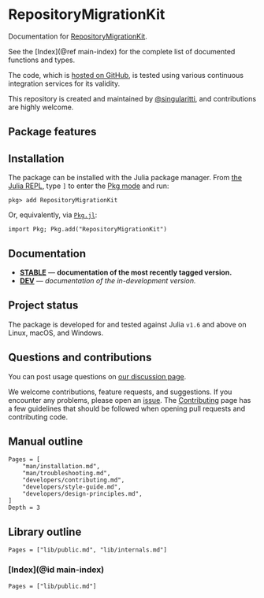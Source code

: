 # RepositoryMigrationKit

Documentation for [RepositoryMigrationKit](https://github.com/singularitti/RepositoryMigrationKit.jl).

See the [Index](@ref main-index) for the complete list of documented functions
and types.

The code, which is [hosted on GitHub](https://github.com/singularitti/RepositoryMigrationKit.jl), is tested
using various continuous integration services for its validity.

This repository is created and maintained by
[@singularitti](https://github.com/singularitti), and contributions are highly welcome.

## Package features



## Installation

The package can be installed with the Julia package manager.
From [the Julia REPL](https://docs.julialang.org/en/v1/stdlib/REPL/), type `]` to enter
the [Pkg mode](https://docs.julialang.org/en/v1/stdlib/REPL/#Pkg-mode) and run:

```julia-repl
pkg> add RepositoryMigrationKit
```

Or, equivalently, via [`Pkg.jl`](https://pkgdocs.julialang.org/v1/):

```@repl
import Pkg; Pkg.add("RepositoryMigrationKit")
```

## Documentation

- [**STABLE**](https://singularitti.github.io/RepositoryMigrationKit.jl/stable) — **documentation of the most recently tagged version.**
- [**DEV**](https://singularitti.github.io/RepositoryMigrationKit.jl/dev) — _documentation of the in-development version._

## Project status

The package is developed for and tested against Julia `v1.6` and above on Linux, macOS, and
Windows.

## Questions and contributions

You can post usage questions on
[our discussion page](https://github.com/singularitti/RepositoryMigrationKit.jl/discussions).

We welcome contributions, feature requests, and suggestions. If you encounter any problems,
please open an [issue](https://github.com/singularitti/RepositoryMigrationKit.jl/issues).
The [Contributing](@ref) page has
a few guidelines that should be followed when opening pull requests and contributing code.

## Manual outline

```@contents
Pages = [
    "man/installation.md",
    "man/troubleshooting.md",
    "developers/contributing.md",
    "developers/style-guide.md",
    "developers/design-principles.md",
]
Depth = 3
```

## Library outline

```@contents
Pages = ["lib/public.md", "lib/internals.md"]
```

### [Index](@id main-index)

```@index
Pages = ["lib/public.md"]
```
